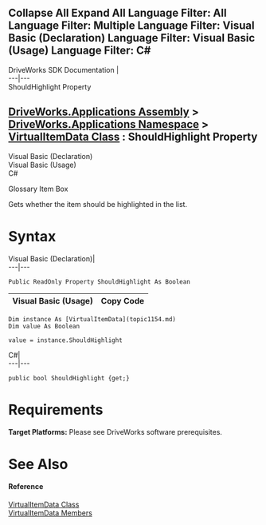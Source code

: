        

 Collapse All Expand All  Language Filter: All  Language Filter: Multiple  Language Filter: Visual Basic (Declaration) Language Filter: Visual Basic (Usage) Language Filter: C#  
---  
DriveWorks SDK Documentation  |   
---|---  
ShouldHighlight Property   
  
[DriveWorks.Applications Assembly](topic13.md) > [DriveWorks.Applications Namespace](topic16.md) > [VirtualItemData Class](topic1154.md) : ShouldHighlight Property  
---  
  
Visual Basic (Declaration)    
Visual Basic (Usage)    
C# 

Glossary Item Box

Gets whether the item should be highlighted in the list. 

# Syntax

Visual Basic (Declaration)|   
---|---  
      
    
    Public ReadOnly Property ShouldHighlight As Boolean  
  
Visual Basic (Usage)| Copy Code  
---|---  
      
    
    Dim instance As [VirtualItemData](topic1154.md)
    Dim value As Boolean
     
    value = instance.ShouldHighlight  
  
C#|   
---|---  
      
    
    public bool ShouldHighlight {get;}  
  
# Requirements

**Target Platforms:** Please see DriveWorks software prerequisites.

# See Also

#### Reference

[VirtualItemData Class](topic1154.md)   
[VirtualItemData Members](topic1155.md)


